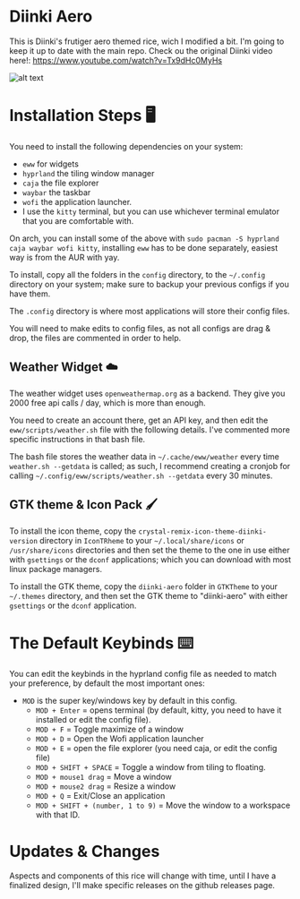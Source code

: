 # Diinki Aero

This is Diinki's frutiger aero themed rice, wich I modified a bit. I'm going to keep it up to date with the main repo.
Check ou the original Diinki video here!:
https://www.youtube.com/watch?v=Tx9dHc0MyHs

![alt text](./wallpapers/aquarium.png)

# Installation Steps 🖥️

You need to install the following dependencies on your system:

- `eww` for widgets
- `hyprland` the tiling window manager
- `caja` the file explorer
- `waybar` the taskbar
- `wofi` the application launcher.
- I use the `kitty` terminal, but you can use whichever terminal emulator that you are comfortable with.

On arch, you can install some of the above with `sudo pacman -S hyprland caja waybar wofi kitty`, installing `eww` has to
be done separately, easiest way is from the AUR with yay.

To install, copy all the folders in the `config` directory, to the `~/.config` directory on your system; make sure to backup your previous configs if you have them.

The `.config` directory is where most applications will store their config files.

You will need to make edits to config files, as not all configs are drag & drop, the files are commented in
order to help.

## Weather Widget ☁️

The weather widget uses `openweathermap.org` as a backend. They give you 2000 free api calls / day, which is more than enough.

You need to create an account there, get an API key, and then edit
the `eww/scripts/weather.sh` file with the following details. I've commented more specific instructions in that bash file.

The bash file stores the weather data in `~/.cache/eww/weather` every time `weather.sh --getdata` is called; as such, I recommend creating a
cronjob for calling `~/.config/eww/scripts/weather.sh --getdata` every 30 minutes.

## GTK theme & Icon Pack 🖌️

To install the icon theme, copy the `crystal-remix-icon-theme-diinki-version` directory in `IconTRheme` to your `~/.local/share/icons` or `/usr/share/icons` directories
and then set the theme to the one in use either with `gsettings` or the `dconf` applications; which you can download with most linux package managers.

To install the GTK theme, copy the `diinki-aero` folder in `GTKTheme` to your `~/.themes` directory,
and then set the GTK theme to "diinki-aero" with either `gsettings` or the `dconf` application.

# The Default Keybinds ⌨️

You can edit the keybinds in the hyprland config file as needed to match your preference, by default the most important ones:

- `MOD` is the super key/windows key by default in this config.
  - `MOD + Enter` = opens terminal (by default, kitty, you need to have it installed or edit the config file).
  - `MOD + F` = Toggle maximize of a window
  - `MOD + D` = Open the Wofi application launcher
  - `MOD + E` = open the file explorer (you need caja, or edit the config file)
  - `MOD + SHIFT + SPACE` = Toggle a window from tiling to floating.
  - `MOD + mouse1 drag` = Move a window
  - `MOD + mouse2 drag` = Resize a window
  - `MOD + Q` = Exit/Close an application
  - `MOD + SHIFT + (number, 1 to 9)` = Move the window to a workspace with that ID.

# Updates & Changes

Aspects and components of this rice will change with time, until I have a finalized design, I'll make specific releases on the github releases page.
